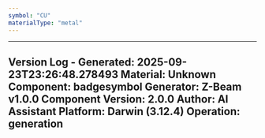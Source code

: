 ```yaml
---
symbol: "CU"
materialType: "metal"
---
```


---
Version Log - Generated: 2025-09-23T23:26:48.278493
Material: Unknown
Component: badgesymbol
Generator: Z-Beam v1.0.0
Component Version: 2.0.0
Author: AI Assistant
Platform: Darwin (3.12.4)
Operation: generation
---